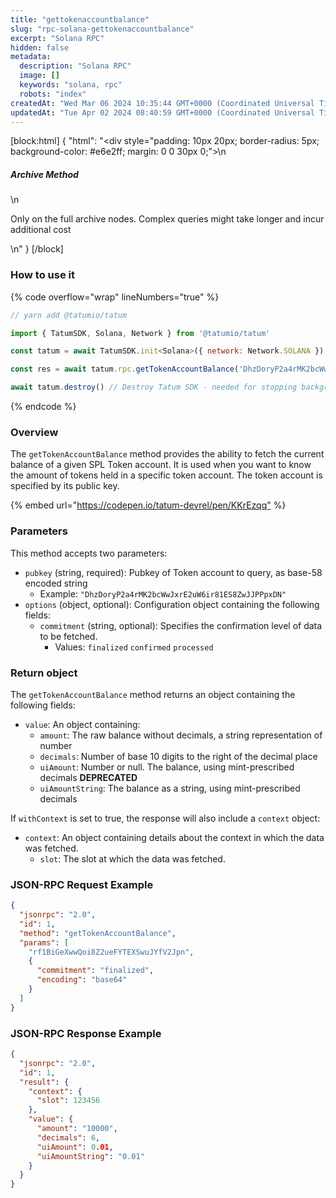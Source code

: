 ```yaml
---
title: "gettokenaccountbalance"
slug: "rpc-solana-gettokenaccountbalance"
excerpt: "Solana RPC"
hidden: false
metadata: 
  description: "Solana RPC"
  image: []
  keywords: "solana, rpc"
  robots: "index"
createdAt: "Wed Mar 06 2024 10:35:44 GMT+0000 (Coordinated Universal Time)"
updatedAt: "Tue Apr 02 2024 08:40:59 GMT+0000 (Coordinated Universal Time)"
---
```

[block:html]
{
  "html": "<div style=\"padding: 10px 20px; border-radius: 5px; background-color: #e6e2ff; margin: 0 0 30px 0;\">\n  <h5>Archive Method</h5>\n  <p>Only on the full archive nodes. Complex queries might take longer and incur additional cost</p>\n</div>"
}
[/block]


### How to use it

{% code overflow="wrap" lineNumbers="true" %}

```javascript
// yarn add @tatumio/tatum

import { TatumSDK, Solana, Network } from '@tatumio/tatum'

const tatum = await TatumSDK.init<Solana>({ network: Network.SOLANA })

const res = await tatum.rpc.getTokenAccountBalance('DhzDoryP2a4rMK2bcWwJxrE2uW6ir81ES8ZwJJPPpxDN')

await tatum.destroy() // Destroy Tatum SDK - needed for stopping background jobs
```

{% endcode %}

### Overview

The `getTokenAccountBalance` method provides the ability to fetch the current balance of a given SPL Token account. It is used when you want to know the amount of tokens held in a specific token account. The token account is specified by its public key.

{% embed url="<https://codepen.io/tatum-devrel/pen/KKrEzqq"> %}

### Parameters

This method accepts two parameters:

- `pubkey` (string, required): Pubkey of Token account to query, as base-58 encoded string
  - Example: `"DhzDoryP2a4rMK2bcWwJxrE2uW6ir81ES8ZwJJPPpxDN"`
- `options` (object, optional): Configuration object containing the following fields:
  - `commitment` (string, optional): Specifies the confirmation level of data to be fetched.
    - Values: `finalized` `confirmed` `processed`

### Return object

The `getTokenAccountBalance` method returns an object containing the following fields:

- `value`: An object containing:
  - `amount`: The raw balance without decimals, a string representation of number
  - `decimals`: Number of base 10 digits to the right of the decimal place
  - `uiAmount`: Number or null. The balance, using mint-prescribed decimals **DEPRECATED**
  - `uiAmountString`: The balance as a string, using mint-prescribed decimals

If `withContext` is set to true, the response will also include a `context` object:

- `context`: An object containing details about the context in which the data was fetched.
  - `slot`: The slot at which the data was fetched.

### JSON-RPC Request Example

```json
{
  "jsonrpc": "2.0",
  "id": 1,
  "method": "getTokenAccountBalance",
  "params": [
    "rf1BiGeXwwQoi8Z2ueFYTEXSwuJYfV2Jpn",
    {
      "commitment": "finalized",
      "encoding": "base64"
    }
  ]
}
```

### JSON-RPC Response Example

```json
{
  "jsonrpc": "2.0",
  "id": 1,
  "result": {
    "context": {
      "slot": 123456
    },
    "value": {
      "amount": "10000",
      "decimals": 6,
      "uiAmount": 0.01,
      "uiAmountString": "0.01"
    }
  }
}
```

